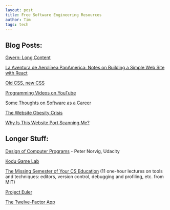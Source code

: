 ```yaml
---
layout: post
title: Free Software Engineering Resources
author: Tim
tags: tech
---
```


## Blog Posts:  
[Gwern: Long Content](https://www.gwern.net/About#long-content)  

[La Aventura de Aerolínea PanAmerica: Notes on Building a Simple Web Site with React](/2020/01/10/panam-notes.html)  

[Old CSS, new CSS ](https://eev.ee/blog/2020/02/01/old-css-new-css/)  

[Programming Videos on YouTube](/2020/01/24/programming-videos.html)  

[Some Thoughts on Software as a Career](/2017/02/04/ou-talk.html)  

[The Website Obesity Crisis](https://idlewords.com/talks/website_obesity.htm)  

[Why Is This Website Port Scanning Me?](https://nullsweep.com/why-is-this-website-port-scanning-me/)  

## Longer Stuff:  
[Design of Computer Programs](https://www.udacity.com/course/design-of-computer-programs--cs212#) - Peter Norvig, Udacity  

[Kodu Game Lab](https://www.kodugamelab.com/)  

[The Missing Semester of Your CS Education](https://missing.csail.mit.edu/) (11 one-hour lectures on tools and techniques: editors, version control, debugging and profiling, etc. from MIT)  

[Project Euler](https://projecteuler.net/)  

[The Twelve-Factor App](https://12factor.net/)  